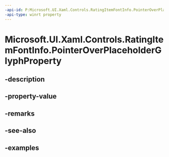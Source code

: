 ```yaml
---
-api-id: P:Microsoft.UI.Xaml.Controls.RatingItemFontInfo.PointerOverPlaceholderGlyphProperty
-api-type: winrt property
---
```


<!-- Property syntax.
public DependencyProperty PointerOverPlaceholderGlyphProperty { get; }
-->

# Microsoft.UI.Xaml.Controls.RatingItemFontInfo.PointerOverPlaceholderGlyphProperty

## -description

## -property-value

## -remarks

## -see-also

## -examples

